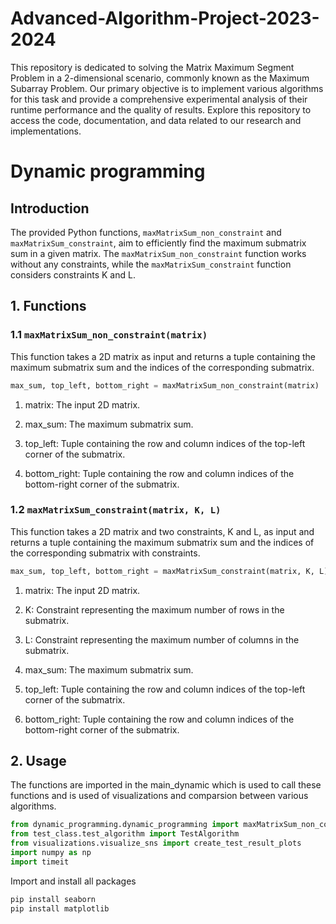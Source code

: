 # Advanced-Algorithm-Project-2023-2024
This repository is dedicated to solving the Matrix Maximum Segment Problem in a 2-dimensional scenario, commonly known as the Maximum Subarray Problem. Our primary objective is to implement various algorithms for this task and provide a comprehensive experimental analysis of their runtime performance and the quality of results. Explore this repository to access the code, documentation, and data related to our research and implementations.

# Dynamic programming 

## Introduction

The provided Python functions, `maxMatrixSum_non_constraint` and `maxMatrixSum_constraint`, aim to efficiently find the maximum submatrix sum in a given matrix. The `maxMatrixSum_non_constraint` function works without any constraints, while the `maxMatrixSum_constraint` function considers constraints K and L.

## 1. Functions

### 1.1  `maxMatrixSum_non_constraint(matrix)`

This function takes a 2D matrix as input and returns a tuple containing the maximum submatrix sum and the indices of the corresponding submatrix.

```python
max_sum, top_left, bottom_right = maxMatrixSum_non_constraint(matrix)
```

1. matrix: The input 2D matrix.

2. max_sum: The maximum submatrix sum.

3. top_left: Tuple containing the row and column indices of the top-left corner of the submatrix.

4. bottom_right: Tuple containing the row and column indices of the bottom-right corner of the submatrix.

### 1.2 `maxMatrixSum_constraint(matrix, K, L)`
This function takes a 2D matrix and two constraints, K and L, as input and returns a tuple containing the maximum submatrix sum and the indices of the corresponding submatrix with constraints.

```python
max_sum, top_left, bottom_right = maxMatrixSum_constraint(matrix, K, L)
```

1. matrix: The input 2D matrix.

2. K: Constraint representing the maximum number of rows in the submatrix.

3. L: Constraint representing the maximum number of columns in the submatrix.

4. max_sum: The maximum submatrix sum.

5. top_left: Tuple containing the row and column indices of the top-left corner of the submatrix.

6. bottom_right: Tuple containing the row and column indices of the bottom-right corner of the submatrix.

## 2. Usage 

The functions are imported in the main_dynamic which is used to call these functions and is used of visualizations and comparsion between various algorithms.

```python
from dynamic_programming.dynamic_programming import maxMatrixSum_non_constraint,maxMatrixSum_constraint
from test_class.test_algorithm import TestAlgorithm
from visualizations.visualize_sns import create_test_result_plots
import numpy as np
import timeit
```
 
 Import and install all packages

```python
pip install seaborn
pip install matplotlib
```


